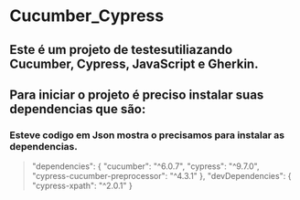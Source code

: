 # Cucumber_Cypress

<h2> Este é um projeto de testesutiliazando Cucumber, Cypress, JavaScript e Gherkin. </h2>

<h2> Para iniciar o projeto é preciso instalar suas dependencias que são: </h2>

### Esteve codigo em Json mostra o precisamos para instalar as dependencias.
>"dependencies": {
        "cucumber": "^6.0.7",
        "cypress": "^9.7.0",
        "cypress-cucumber-preprocessor": "^4.3.1"
    },
    "devDependencies": {
        "cypress-xpath": "^2.0.1"
    }
